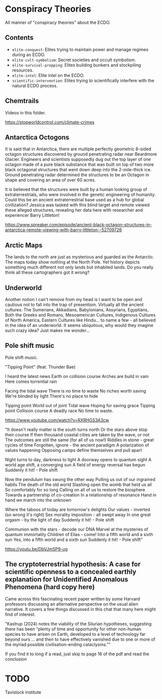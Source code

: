 # Conspiracy Theories

All manner of "conspiracy theories" about the ECDO.

## Contents

- `elite-conquest`: Elites trying to maintain power and manage regimes during an ECDO.
- `elite-cult-symbolism`: Secret societies and occult symbolism.
- `elite-survival-prepping`: Elites building bunkers and stockpiling resources.
- `elite-intel`:  Elite intel on the ECDO.
- `scientific-intervention`: Elites trying to scientifically interfere with the natural ECDO process.

## Chemtrails

Videos in this folder.

https://stopworldcontrol.com/climate-crimes

## Antarctica Octogons

It is said that in Antarctica, there are multiple perfectly geometric 8-sided octagon structures discovered by ground penetrating radar near Beardmore Glacier. Engineers and scientists supposedly dug out the top layer of one octagon made of a pure black substance that was built on top of two more black octagonal structures that went down deep into the 2-mile-thick ice. Ground penetrating radar determined the structures to be an Octagon in shape and covering an area of over 60 acres.

It is believed that the structures were built by a human looking group of extraterrestrials, who were involved in the genetic engineering of humanity. Could this be an ancient extraterrestrial base used as a hub for global civilization? Jessica was tasked with this blind target and remote viewed these alleged structures, revealing her data here with researcher and experiencer Barry Littleton!

https://www.spreaker.com/episode/ancient-black-octagon-structures-in-antarctica-remote-viewing-with-barry-littleton--52709726

## Arctic Maps

The lands to the north are just as mysterious and guarded as the Antarctic. The maps today show nothing at the North Pole. Yet history depicts something much different not only lands but inhabited lands. Do you really think all these cartographers got it wrong?

## Underworld

Another notion I can't remove from my head is I want to be open and cautious not to fall into the trap of presentism.  Virtually all the ancient cultures: The Sumerians, Akkadians, Babylonians, Assyrians, Egyptians, Both the Greeks and Romans, Mesoamerican Cultures, Indigenous Cultures of North America, Eastern Cultures like Hindu... to name a few - all believed in the idea of an underworld.  It seems ubiquitous, why would they imagine such crazy idea?  Just makes me wonder...

## Pole shift music

Pole shift music.

"Tipping Point"
(feat. Thunder Bae)

I heard the latest news
Earth on collision course
Arches are build in vain
Here comes torrential rain

Facing the tidal wave
There is no time to waste
No riches worth saving
We're blinded by light
There's no place to hide

Tipping point
World out of joint
Tidal wave
Hoping for saving grace
Tipping point
Collision course
A deadly race
No time to waste.

https://www.youtube.com/watch?v=RXRHGS3A3cw

"It doesn't really matter is the south turns north
Or the stars above stop their course
If then thousand coastal cities are taken by the wave, or not
The outcomes are still the same (for all of us now!)
Riddles in stone - great cycles of time
Forgotten, ignore - the ancient paradigm
A polarization of values happening
Opposing camps define themselves and pull apart

Night turns to day, darkness to light
A doorway opens to quantum sight
A world age shift, a converging sun
A field of energy reversal has begun
Suddenly it hit! - Pole shift

Now the pendulum has swung the other way
Pulling us out of our ingrained habits
The death of the old world
Slashing open the womb that held us all
So comfortably for so long
Calling on all of us to restore the biosphere
Towards a partnership of co-creation
In a relationship of resonance
Hand in hand we march into the unknown

Where the taboos of today are tomorrow's delights
Our values - inverted (so wrong it's right)
Sex morality imposition - all swept away
In one great orgasm - by the light of day
Suddenly it hit! - Pole shift

Communion with the stars - decode our DNA
Marvel at the mysteries of quantum immortality
Children of Elias - come!
Into a fifth world and a sixth sun
Yes, into a fifth world and a sixth sun
Suddenly it hit! - Pole shift"

https://youtu.be/DbVJmSP9-ug

## The cryptoterrestrial hypothesis: A case for scientific openness to a concealed earthly explanation for Unidentified Anomalous Phenomena (hard copy here)

Came across this fascinating recent paper written by some Harvard professors discussing an alternative perspective on the usual alien narrative. It covers a few things discussed in this chat that many here might find of interest.

"Kastrup (2024) notes the viability of  the Silurian hypotheses, suggesting there has been “plenty of time and opportunity for other non-human species to have arisen on Earth, developed to a level of technology far beyond ours … and then to have effectively vanished due to one or more of the myriad possible civilisation-ending cataclysms.”"

If you find it to long if a read, just skip to page 16 of the pdf and read the conclusion

# TODO

Tavistock institute